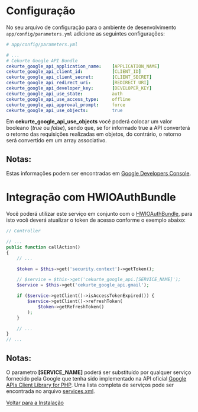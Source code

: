 # Configuração

No seu arquivo de configuração para o ambiente de desenvolvimento `app/config/parameters.yml` adicione as seguintes configurações:

```yml
# app/config/parameters.yml

# ...
# Cekurte Google API Bundle
cekurte_google_api_application_name:    [APPLICATION_NAME]
cekurte_google_api_client_id:           [CLIENT_ID]
cekurte_google_api_client_secret:       [CLIENT_SECRET]
cekurte_google_api_redirect_uri:        [REDIRECT_URI]
cekurte_google_api_developer_key:       [DEVELOPER_KEY]
cekurte_google_api_use_state:           auth
cekurte_google_api_use_access_type:     offline
cekurte_google_api_approval_prompt:     force
cekurte_google_api_use_objects:         true
```

Em **cekurte_google_api_use_objects** você poderá colocar um valor booleano (*true* ou *false*), sendo que, se for informado true a API converterá o retorno das requisições realizadas em objetos, do contrário, o retorno será convertido em um array associativo.

## Notas:

Estas informações podem ser encontradas em [Google Developers Console](https://code.google.com/apis/console/).

# Integração com HWIOAuthBundle

Você poderá utilizar este serviço em conjunto com o [HWIOAuthBundle](https://github.com/hwi/HWIOAuthBundle), para isto você deverá atualizar o token de acesso conforme o exemplo abaixo:

```php
// Controller

// ...
public function callAction()
{
    // ...

    $token = $this->get('security.context')->getToken();

    // $service = $this->get('cekurte_google_api.[SERVICE_NAME]');
    $service = $this->get('cekurte_google_api.gmail');

    if ($service->getClient()->isAccessTokenExpired()) {
        $service->getClient()->refreshToken(
            $token->getRefreshToken()
        );
    }

    // ...
}
// ...
```
## Notas:

O parametro **[SERVICE_NAME]** poderá ser substituído por qualquer serviço fornecido pela Google que tenha sido implementado na API oficial [Google APIs Client Library for PHP](https://github.com/google/google-api-php-client). Uma lista completa de serviços pode ser encontrada no arquivo [services.xml](https://github.com/CekurteSistemas/CekurteGoogleApiBundle/blob/master/Resources/config/services.xml).

[Voltar para a Instalação](instalacao.md)